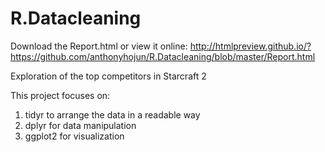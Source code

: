 # R.Datacleaning

Download the Report.html or view it online: http://htmlpreview.github.io/?https://github.com/anthonyhojun/R.Datacleaning/blob/master/Report.html

Exploration of the top competitors in Starcraft 2

This project focuses on:

1. tidyr to arrange the data in a readable way
2. dplyr for data manipulation
3. ggplot2 for visualization

